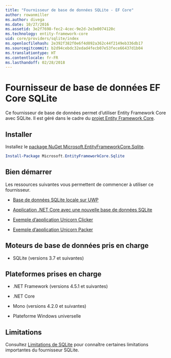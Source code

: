 ```yaml
---
title: "Fournisseur de base de données SQLite - EF Core"
author: rowanmiller
ms.author: divega
ms.date: 10/27/2016
ms.assetid: 3e2f7698-fec2-4cec-9e2d-2e3e0074120c
ms.technology: entity-framework-core
uid: core/providers/sqlite/index
ms.openlocfilehash: 2e392f382f0e6f4d092a362c44f2149eb336db17
ms.sourcegitcommit: b2d94cebdc32edad4fecb07e53fece66437d1b04
ms.translationtype: HT
ms.contentlocale: fr-FR
ms.lasthandoff: 02/28/2018
---
```

# <a name="sqlite-ef-core-database-provider"></a>Fournisseur de base de données EF Core SQLite

Ce fournisseur de base de données permet d’utiliser Entity Framework Core avec SQLite. Il est géré dans le cadre du [projet Entity Framework Core](https://github.com/aspnet/EntityFrameworkCore).

## <a name="install"></a>Installer

Installez le [package NuGet Microsoft.EntityFrameworkCore.Sqlite](https://www.nuget.org/packages/Microsoft.EntityFrameworkCore.Sqlite/).

``` powershell
Install-Package Microsoft.EntityFrameworkCore.Sqlite
```

## <a name="get-started"></a>Bien démarrer

Les ressources suivantes vous permettent de commencer à utiliser ce fournisseur.
* [Base de données SQLite locale sur UWP](../../get-started/uwp/getting-started.md)

* [Application .NET Core avec une nouvelle base de données SQLite](../../get-started/netcore/new-db-sqlite.md)

* [Exemple d’application Unicorn Clicker](https://github.com/rowanmiller/UnicornStore/tree/master/UnicornClicker/UWP)

* [Exemple d’application Unicorn Packer](https://github.com/rowanmiller/UnicornStore/tree/master/UnicornPacker)

## <a name="supported-database-engines"></a>Moteurs de base de données pris en charge

* SQLite (versions 3.7 et suivantes)

## <a name="supported-platforms"></a>Plateformes prises en charge

* .NET Framework (versions 4.5.1 et suivantes)

* .NET Core

* Mono (versions 4.2.0 et suivantes)

* Plateforme Windows universelle

## <a name="limitations"></a>Limitations

Consultez [Limitations de SQLite](limitations.md) pour connaître certaines limitations importantes du fournisseur SQLite.
